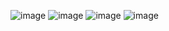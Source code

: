 ![image](https://github.com/HarishI123/717821i123/assets/116890370/28bcdf3e-348f-4604-b69a-3ba9283938db)
![image](https://github.com/HarishI123/717821i123/assets/116890370/615de2e9-81d3-4971-a5de-f1cf800edf86)
![image](https://github.com/HarishI123/717821i123/assets/116890370/792a77fb-ef0b-46b7-9d03-16640096a667)
![image](https://github.com/HarishI123/717821i123/assets/116890370/c2d3bee2-9ff1-48d1-896a-f9537247534e)



